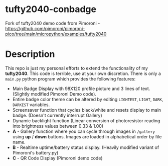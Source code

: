 # tufty2040-conbadge
Fork of tufty2040 demo code from Pimoroni - https://github.com/pimoroni/pimoroni-pico/tree/main/micropython/examples/tufty2040
# Description

This repo is just my personal efforts to extend the functionality of my **tufty2040**. This code is terrible, use at your own discretion. 
There is only a `main.py` python program which provides the following features:
 - Main Badge Display with 98X120 profile picture and 3 lines of text. (Slightly modified Pimoroni Demo code).
 - Entire badge color theme can be altered by editing `LIGHTEST`, `LIGHT`, `DARK`, `DARKEST` variables.
 - Screensaver function that cycles black/white and resets display to main badge. (Doesn't currently interrupt Gallery)
 - Dynamic backlight function (Linear conversion of photoresistor reading into brightness values between 0.33 & 1.00)
 - **A** - Gallery function where you can cycle through images in `/gallery` using **up** / **down** buttons. Images are loaded in alphabetical order by file name.
 - **B** - Realtime uptime/battery status display. (Heavily modified variant of Pimoroni's battery.py)
 - **C** - QR Code Display (Pimoroni demo code)
